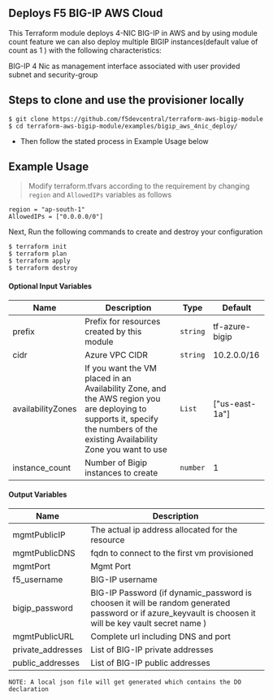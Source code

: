 ## Deploys F5 BIG-IP AWS Cloud

This Terraform module deploys 4-NIC BIG-IP in AWS and by using module count feature we can also deploy multiple BIGIP instances(default value of count as 1 ) with the following characteristics:

BIG-IP 4 Nic as management interface associated with user provided subnet and security-group


## Steps to clone and use the provisioner locally

```
$ git clone https://github.com/f5devcentral/terraform-aws-bigip-module
$ cd terraform-aws-bigip-module/examples/bigip_aws_4nic_deploy/

```

- Then follow the stated process in Example Usage below

## Example Usage

>Modify terraform.tfvars according to the requirement by changing `region` and `AllowedIPs` variables as follows

```
region = "ap-south-1"
AllowedIPs = ["0.0.0.0/0"]
```
Next, Run the following commands to create and destroy your configuration

```
$ terraform init
$ terraform plan
$ terraform apply
$ terraform destroy

```

#### Optional Input Variables

| Name | Description | Type | Default |
|------|-------------|------|---------|
| prefix | Prefix for resources created by this module | `string` | tf-azure-bigip |
| cidr | Azure VPC CIDR | `string` | 10.2.0.0/16 |
| availabilityZones | If you want the VM placed in an Availability Zone, and the AWS region you are deploying to supports it, specify the numbers of the existing Availability Zone you want to use | `List` | ["us-east-1a"] |
| instance_count | Number of Bigip instances to create | `number` | 1 |

#### Output Variables

| Name | Description |
|------|-------------|
| mgmtPublicIP | The actual ip address allocated for the resource |
| mgmtPublicDNS | fqdn to connect to the first vm provisioned |
| mgmtPort | Mgmt Port |
| f5\_username | BIG-IP username |
| bigip\_password | BIG-IP Password (if dynamic_password is choosen it will be random generated password or if azure_keyvault is choosen it will be key vault secret name ) |
| mgmtPublicURL | Complete url including DNS and port|
| private\_addresses | List of BIG-IP private addresses |
| public\_addresses | List of BIG-IP public addresses |



```
NOTE: A local json file will get generated which contains the DO declaration
```